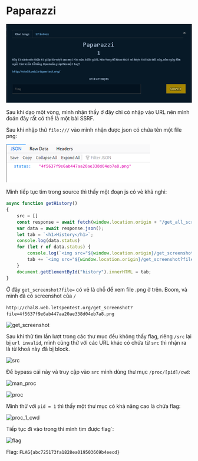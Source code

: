 # Paparazzi

![description](images/description.png)

Sau khi dạo một vòng, mình nhận thấy ở đây chỉ có nhập vào URL nên mình đoán đây rất có thể là một bài SSRF.

Sau khi nhập thử `file:///` vào mình nhận được json có chứa tên một file png:

![random_json](images/random_json.png)

Mình tiếp tục tìm trong source thì thấy một đoạn js có vẻ khả nghi:

```js
async function getHistory()
{	
	src = []
	const response = await fetch(window.location.origin + "/get_all_screenshot");
	var data = await response.json();
	let tab = `<h1>History</h1>`;
	console.log(data.status)
	for (let r of data.status) {
		console.log(`<img src="${window.location.origin}/get_screenshot?file=${r}">`);
		tab += `<img src="${window.location.origin}/get_screenshot?file=${r}">`;
	}
	document.getElementById("history").innerHTML = tab;
}
```

Ở đây `get_screenshot?file=` có vẻ là chỗ để xem file .png ở trên. Boom, và mình đã có screenshot của `/`

```http://chal8.web.letspentest.org/get_screenshot?file=4f5637f9e6ab447aa20ae338d04eb7a8.png```

![get_screenshot](images/get_screenshot.png)

Sau khi thử tìm lần lượt trong các thư mục đều không thấy flag, riêng `/src` lại bị `url invalid`, mình cũng thử với các URL khác có chứa từ `src` thì nhận ra là từ khoá này đã bị block.

![src](images/src.png)

Để bypass cái này và truy cập vào `src` mình dùng thư mục `/proc/[pid]/cwd`:

![man_proc](images/man_proc.png)

![proc](images/proc.png)

Mình thử với `pid = 1` thì thấy một thư mục có khả năng cao là chứa flag:

![proc_1_cwd](images/proc_1_cwd.png)

Tiếp tục đi vào trong thì mình tìm được flag`:


![flag](images/flag.png)

Flag: `FLAG{abc725173fa1828ea019503669b4eecd}`